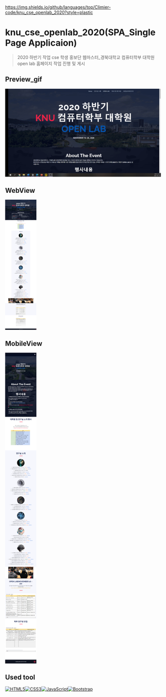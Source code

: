 https://img.shields.io/github/languages/top/Climier-code/knu_cse_openlab_2020?style=plastic

# knu_cse_openlab_2020(SPA_Single Page Applicaion)
> 2020 하반기 작업 cse 학생 홍보단 웹마스터_경북대학교 컴퓨터학부 대학원 open lab 홈페이지 작업 진행 및 게시

## Preview_gif
<a title="Gif_View"><img src="https://github.com/Climier-code/knu_cse_openlab_2020/blob/main/FInish_view/cse_finish.gif" ></a>

## WebView
<a title="Web_View"><img src="https://github.com/Climier-code/knu_cse_openlab_2020/blob/main/FInish_view/openlab_pic.png" width="20%" ></a>

## MobileView
<a title="Mobile_View"><img src="https://github.com/Climier-code/knu_cse_openlab_2020/blob/main/FInish_view/openlab_mob_pic.png" width="20%" ></a>

## Used tool
<a href="https://www.w3.org/TR/html5/" title="HTML5"><img src="https://github.com/tomchen/stack-icons/blob/master/logos/html-5.svg" alt="HTML5" width="42px" height="42px"></a><a href="https://www.w3.org/TR/CSS/" title="CSS3"><img src="https://github.com/tomchen/stack-icons/blob/master/logos/css-3.svg" alt="CSS3" width="42px" height="42px"></a><a href="https://developer.mozilla.org/en-US/docs/Web/JavaScript" title="JavaScript"><img src="https://github.com/tomchen/stack-icons/blob/master/logos/javascript.svg" alt="JavaScript" width="42px" height="42px"></a><a href="https://getbootstrap.com/" title="Bootstrap"><img src="https://github.com/tomchen/stack-icons/blob/master/logos/bootstrap.svg" alt="Bootstrap" width="42px" height="42px"></a>
